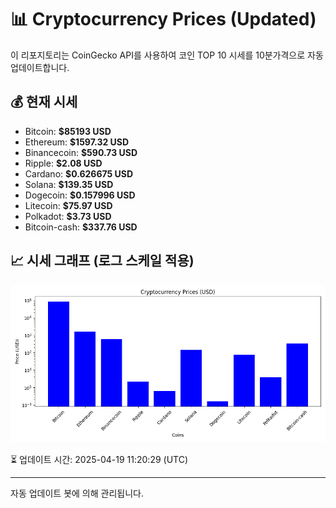 
# 📊 Cryptocurrency Prices (Updated)

이 리포지토리는 CoinGecko API를 사용하여 코인 TOP 10 시세를 10분가격으로 자동 업데이트합니다.

## 💰 현재 시세
- Bitcoin: **$85193 USD**
- Ethereum: **$1597.32 USD**
- Binancecoin: **$590.73 USD**
- Ripple: **$2.08 USD**
- Cardano: **$0.626675 USD**
- Solana: **$139.35 USD**
- Dogecoin: **$0.157996 USD**
- Litecoin: **$75.97 USD**
- Polkadot: **$3.73 USD**
- Bitcoin-cash: **$337.76 USD**

## 📈 시세 그래프 (로그 스케일 적용)
![Crypto Prices](crypto_prices.png)

⏳ 업데이트 시간: 2025-04-19 11:20:29 (UTC)

---
자동 업데이트 봇에 의해 관리됩니다.
